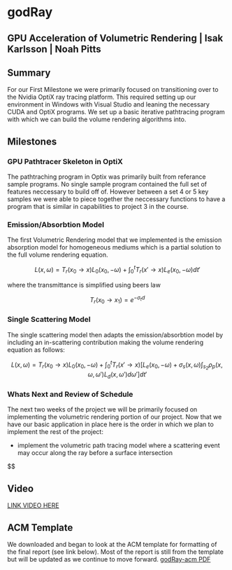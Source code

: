# godRay
## GPU Acceleration of Volumetric Rendering | Isak Karlsson | Noah Pitts

## Summary
For our First Milestone we were primarily focused on transitioning over to the Nvidia OptiX ray tracing platform. This required setting up our environment in Windows with Visual Studio and leaning the necessary CUDA and OptiX programs. We set up a basic iterative pathtracing program with which we can build the volume rendering algorithms into.

## Milestones
### GPU Pathtracer Skeleton in OptiX
The pathtraching program in Optix was primarily built from referance sample programs. No single sample program contained the full set of features neccessary to build off of. However between a set 4 or 5 key samples we were able to piece together the neccessary functions to have a program that is similar in capabilities to project 3 in the course.


### Emission/Absorbtion Model
The first Volumetric Rendering model that we implemented is the emission absorption model for homogeneous mediums which is a partial solution to the full volume rendering equation.

$$L(x,\omega) = T_r(x_0\rightarrow x)L_0(x_0, -\omega) + \int_{0}^{t}T_r(x'\rightarrow x)L_e(x_0, -\omega) dt'$$

where the transmittance is simplified using beers law

$$T_r(x_0\rightarrow x_1) = e^{-\sigma_t d}$$



### Single Scattering Model
The single scattering model then adapts the emission/absorbtion model by including an in-scattering contribution making the volume rendering equation as follows:

$$L(x,\omega) = T_r(x_0\rightarrow x)L_0(x_0, -\omega) + \int_{0}^{t}T_r(x'\rightarrow x)\left[L_e(x_0, -\omega) + \sigma_s(x, \omega)\int_{s_2}\rho_p(x, \omega, \omega')L_d(x, \omega')d\omega' \right] dt'$$

### Whats Next and Review of Schedule
The next two weeks of the project we will be primarily focused on implementing the volumetric rendering portion of our project. Now that we have our basic application in place here is the order in which we plan to implement the rest of the project:
- implement the volumetric path tracing model where a scattering event may occur along the ray before a surface intersection

$$


## Video
[LINK VIDEO HERE](http://www.linkToOurVideo.com)

## ACM Template
We downloaded and began to look at the ACM template for formatting of the final report (see link below). Most of the report is still from the template but will be updated as we continue to move forward.
[godRay-acm PDF](./acm/godRay-acm.pdf)
